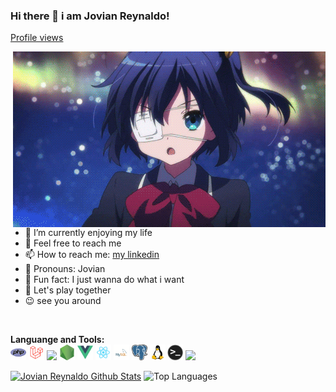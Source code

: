 ### Hi there 👋 i am Jovian Reynaldo!
[Profile views](https://gpvc.arturio.dev/JovianReynaldo)

<img align="right" src="https://raw.githubusercontent.com/JovianReynaldo/JovianReynaldo/master/rikka.gif" />

<br>
<br>

- 🌱 I’m currently enjoying my life 
- 💬 Feel free to reach me 
- 📫 How to reach me: [my linkedin](https://linkedin.com/in/jovianreynaldo) 
- 🎵 Pronouns: Jovian 
- 💖 Fun fact: I just wanna do what i want 
- 🎲 Let's play together 
- 😉 see you around 

<br>

**Languange and Tools:**
<br>
<img height="25px" src="https://raw.githubusercontent.com/github/explore/ccc16358ac4530c6a69b1b80c7223cd2744dea83/topics/php/php.png" />
<img height="25px" src="https://raw.githubusercontent.com/github/explore/56a826d05cf762b2b50ecbe7d492a839b04f3fbf/topics/laravel/laravel.png" />
<img height="25px" src="https://codeigniter.com/userguide3/_static/ci-icon.ico" />
<img height="25px" src="https://raw.githubusercontent.com/github/explore/80688e429a7d4ef2fca1e82350fe8e3517d3494d/topics/nodejs/nodejs.png" />
<img height="25px" src="https://raw.githubusercontent.com/github/explore/80688e429a7d4ef2fca1e82350fe8e3517d3494d/topics/vue/vue.png" />
<img height="25px" src="https://raw.githubusercontent.com/github/explore/80688e429a7d4ef2fca1e82350fe8e3517d3494d/topics/react-native/react-native.png" />
<img height="25px" src="https://raw.githubusercontent.com/github/explore/80688e429a7d4ef2fca1e82350fe8e3517d3494d/topics/mysql/mysql.png" />
<img height="25px" src="https://raw.githubusercontent.com/github/explore/80688e429a7d4ef2fca1e82350fe8e3517d3494d/topics/postgresql/postgresql.png" />
<img height="25px" src="https://raw.githubusercontent.com/github/explore/80688e429a7d4ef2fca1e82350fe8e3517d3494d/topics/linux/linux.png" />
<img height="25px" src="https://raw.githubusercontent.com/github/explore/d92924b1d925bb134e308bd29c9de6c302ed3beb/topics/terminal/terminal.png" />
<img height="25px" src="https://code.visualstudio.com/favicon.ico" />

<summary>
  
[![Jovian Reynaldo Github Stats](https://github-readme-stats.vercel.app/api?username=JovianReynaldo)](https://github.com/JovianReynaldo)
![Top Languages](https://github-readme-stats.vercel.app/api/top-langs/?username=JovianReynaldo&theme=buefy&layout=compact)


</summary>
